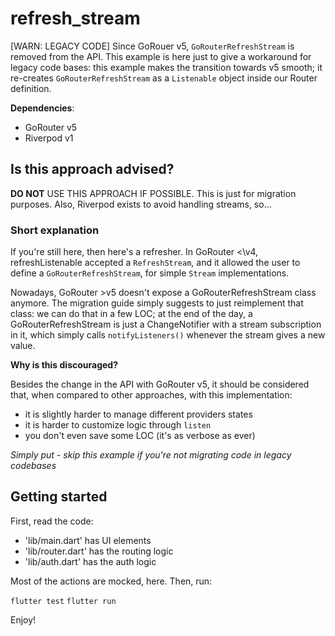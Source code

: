 # refresh_stream

[WARN: LEGACY CODE]
Since GoRouer v5, `GoRouterRefreshStream` is removed from the API. This example is here just to give a workaround for legacy code bases: this example makes the transition towards v5 smooth; it re-creates  `GoRouterRefreshStream` as a `Listenable` object inside our Router definition.

**Dependencies**:
  - GoRouter v5
  - Riverpod v1

## Is this approach advised?
**DO NOT** USE THIS APPROACH IF POSSIBLE. This is just for migration purposes. Also, Riverpod exists to avoid handling streams, so...

### Short explanation
If you're still here, then here's a refresher. In GoRouter <\v4, refreshListenable accepted a `RefreshStream`, and it allowed the user to define a `GoRouterRefreshStream`, for simple `Stream` implementations.

Nowadays, GoRouter >v5 doesn't expose a GoRouterRefreshStream class anymore. The migration guide simply suggests to just reimplement that class: we can do that in a few LOC; at the end of the day, a GoRouterRefreshStream is just a ChangeNotifier with a stream subscription in it, which simply calls `notifyListeners()` whenever the stream gives a new value.

**Why is this discouraged?**

Besides the change in the API with GoRouter v5, it should be considered that, when compared to other approaches, with this implementation:
  - it is slightly harder to manage different providers states
  - it is harder to customize logic through `listen`
  - you don't even save some LOC (it's as verbose as ever)

_Simply put - skip this example if you're not migrating code in legacy codebases_

## Getting started

First, read the code:
  - 'lib/main.dart' has UI elements
  - 'lib/router.dart' has the routing logic
  - 'lib/auth.dart' has the auth logic

Most of the actions are mocked, here.
Then, run:

`flutter test`
`flutter run`

Enjoy!
